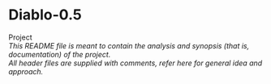 # Diablo-0.5
Project <br /> 
*This README file is meant to contain the analysis and synopsis (that is, documentation) of the project.* <br />
*All header files are supplied with comments, refer here for general idea and approach.* <br />
